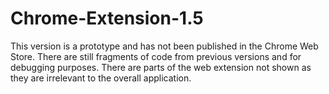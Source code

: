 # Chrome-Extension-1.5
This version is a prototype and has not been published in the Chrome Web Store.
There are still fragments of code from previous versions and for debugging purposes.
There are parts of the web extension not shown as they are irrelevant to the overall application.
